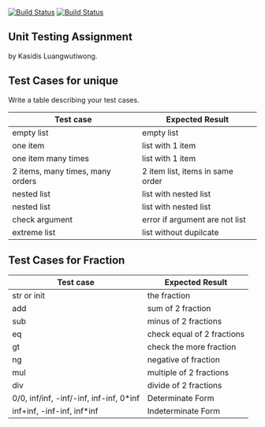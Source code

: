 [![Build Status](https://travis-ci.com/KasidisGit/unittesting-KasidisGit.svg?branch=master)](https://travis-ci.com/KasidisGit/unittesting-KasidisGit)
[![Build Status](https://codecov.io/gh/KasidisGit/unittesting-KasidisGit.svg?branch=master)](https://codecov.io/gh/KasidisGit/unittesting-KasidisGit)

## Unit Testing Assignment

by Kasidis Luangwutiwong.

## Test Cases for unique

Write a table describing your test cases.

| Test case              |  Expected Result    |
|------------------------|---------------------|
| empty list             |  empty list         |
| one item               |  list with 1 item   |
| one item many times    |  list with 1 item   |
| 2 items, many times, many orders | 2 item list, items in same order  |
| nested list  |  list with nested list       |
| nested list  |  list with nested list       |
| check argument  |  error if argument are not list       |
| extreme list  |  list without dupilcate     |


## Test Cases for Fraction

| Test case              |  Expected Result    |
|------------------------|---------------------|
| str or init        | the fraction        |
| add              |  sum of 2 fraction   |
| sub    |  minus of 2 fractions   |
| eq | check equal of 2 fractions  |
| gt  |  check the more fraction       |
| ng |  negative of fraction       |
| mul  |  multiple of 2 fractions    |
| div  |  divide of 2 fractions     |
| 0/0, inf/inf, -inf/-inf, inf-inf, 0*inf  |  Determinate Form     |
| inf+inf, -inf-inf, inf*inf  |  Indeterminate Form     |
